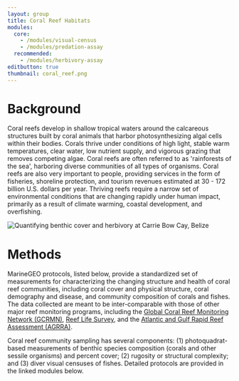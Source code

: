 ```yaml
---
layout: group
title: Coral Reef Habitats
modules:
  core:
    - /modules/visual-census
    - /modules/predation-assay
  recommended:
    - /modules/herbivory-assay
editbutton: true
thumbnail: coral_reef.png
---
```


# Background

Coral reefs develop in shallow tropical waters around the calcareous structures built by coral animals that harbor photosynthesizing algal cells within their bodies. Corals thrive under conditions of high light, stable warm temperatures, clear water, low nutrient supply, and vigorous grazing that removes competing algae. Coral reefs are often referred to as 'rainforests of the sea', harboring diverse communities of all types of organisms. Coral reefs are also very important to people, providing services in the form of fisheries, shoreline protection, and tourism revenues estimated at 30 - 172 billion U.S. dollars per year. Thriving reefs require a narrow set of environmental conditions that are changing rapidly under human impact, primarily as a result of climate warming, coastal development, and overfishing.


![Quantifying benthic cover and herbivory at Carrie Bow Cay, Belize]({{site.baseurl}}/assets/coral-reefs/Benthicquadrat-with-weedpops_201710_Carrie-Bow-Cay_Ross-Whippo.JPG)


# Methods

MarineGEO protocols, listed below, provide a standardized set of measurements for characterizing the changing structure and health of coral reef communities, including coral cover and physical structure, coral demography and disease, and community composition of corals and fishes. The data collected are meant to be inter-comparable with those of other major reef monitoring programs, including the <a href="https://www.icriforum.org/gcrmn">Global Coral Reef Monitoring Network (GCRMN)</a>,  <a href="https://reeflifesurvey.com/">Reef Life Survey</a>, and the <a href="http://www.agrra.org/">Atlantic and Gulf Rapid Reef Assessment (AGRRA)</a>.

Coral reef community sampling has several components: (1) photoquadrat-based measurements of benthic species composition (corals and other sessile organisms) and percent cover; (2) rugosity or structural complexity; and (3) diver visual censuses of fishes. Detailed protocols are provided in the linked modules below.
